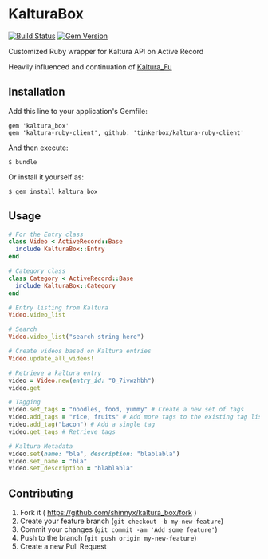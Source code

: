 # KalturaBox

[![Build Status](https://travis-ci.org/shinnyx/kaltura_box.svg)](https://travis-ci.org/shinnyx/kaltura_box)
[![Gem Version](https://badge.fury.io/rb/kaltura_box.svg)](http://badge.fury.io/rb/kaltura_box)

Customized Ruby wrapper for Kaltura API on Active Record

Heavily influenced and continuation of [Kaltura_Fu](https://github.com/Velir/kaltura_fu)

## Installation

Add this line to your application's Gemfile:

    gem 'kaltura_box'
    gem 'kaltura-ruby-client', github: 'tinkerbox/kaltura-ruby-client'

And then execute:

    $ bundle

Or install it yourself as:

    $ gem install kaltura_box

## Usage

```ruby
# For the Entry class
class Video < ActiveRecord::Base
  include KalturaBox::Entry
end

# Category class
class Category < ActiveRecord::Base
  include KalturaBox::Category
end

# Entry listing from Kaltura
Video.video_list

# Search
Video.video_list("search string here")

# Create videos based on Kaltura entries
Video.update_all_videos!

# Retrieve a kaltura entry
video = Video.new(entry_id: "0_7ivwzhbh")
video.get

# Tagging
video.set_tags = "noodles, food, yummy" # Create a new set of tags
video.add_tags = "rice, fruits" # Add more tags to the existing tag list
video.add_tag("bacon") # Add a single tag
video.get_tags # Retrieve tags

# Kaltura Metadata
video.set(name: "bla", description: "blablabla")
video.set_name = "bla"
video.set_description = "blablabla"
```

## Contributing

1. Fork it ( https://github.com/shinnyx/kaltura_box/fork )
2. Create your feature branch (`git checkout -b my-new-feature`)
3. Commit your changes (`git commit -am 'Add some feature'`)
4. Push to the branch (`git push origin my-new-feature`)
5. Create a new Pull Request
